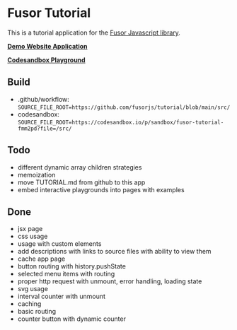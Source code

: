 # Fusor Tutorial

This is a tutorial application for the [Fusor Javascript library](https://github.com/fusorjs/dom#readme).

**[Demo Website Application](https://fusorjs.github.io/tutorial/)**

**[Codesandbox Playground](https://codesandbox.io/p/sandbox/fusor-tutorial-fmm2pd)**

## Build

- .github/workflow: `SOURCE_FILE_ROOT=https://github.com/fusorjs/tutorial/blob/main/src/`
- codesandbox: `SOURCE_FILE_ROOT=https://codesandbox.io/p/sandbox/fusor-tutorial-fmm2pd?file=/src/`

## Todo

- different dynamic array children strategies
- memoization
- move TUTORIAL.md from github to this app
- embed interactive playgrounds into pages with examples

## Done

- jsx page
- css usage
- usage with custom elements
- add descriptions with links to source files with ability to view them
- cache app page
- button routing with history.pushState
- selected menu items with routing
- proper http request with unmount, error handling, loading state
- svg usage
- interval counter with unmount
- caching
- basic routing
- counter button with dynamic counter
